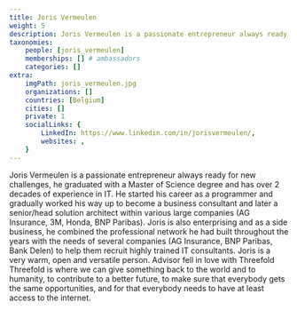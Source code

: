 ```yaml
---
title: Joris Vermeulen
weight: 5
description: Joris Vermeulen is a passionate entrepreneur always ready for new challenges.
taxonomies:
    people: [joris_vermeulen]
    memberships: [] # ambassadors
    categories: []
extra:
    imgPath: joris_vermeulen.jpg
    organizations: []
    countries: [Belgium]
    cities: []
    private: 1
    socialLinks: {
        LinkedIn: https://www.linkedin.com/in/jorisvermeulen/,
        websites: ,
    }
---
```


Joris Vermeulen is a passionate entrepreneur always ready for new challenges, he graduated with a Master of Science degree and has over 2 decades of experience in IT. He started his career as a programmer and gradually worked his way up to become a business consultant and later a senior/head solution architect within various large companies (AG Insurance, 3M, Honda, BNP Paribas). Joris is also enterprising and as a side business, he combined the professional network he had built throughout the years with the needs of several companies (AG Insurance, BNP Paribas, Bank Delen) to help them recruit highly trained IT consultants. Joris is a very warm, open and versatile person. Advisor fell in love with Threefold Threefold is where we can give something back to the world and to humanity, to contribute to a better future, to make sure that everybody gets the same opportunities, and for that everybody needs to have at least access to the internet.
